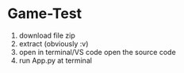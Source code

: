 # Game-Test
1. download file zip
2. extract (obviously :v)
3. open in terminal/VS code open the source code
4. run App.py at terminal
